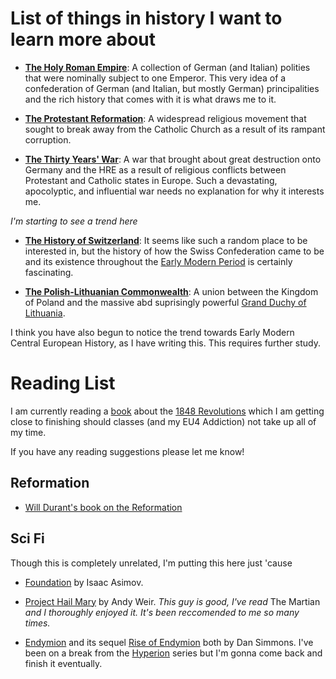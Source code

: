 # List of things in history I want to learn more about
- [**The Holy Roman Empire**](https://en.wikipedia.org/wiki/Holy_Roman_Empire): A collection of German (and Italian) polities that were nominally subject to one Emperor. This very idea of a confederation of German (and Italian, but mostly German) principalities and the rich history that comes with it is what draws me to it.

- [**The Protestant Reformation**](https://en.wikipedia.org/wiki/Reformation): A widespread religious movement that sought to break away from the Catholic Church as a result of its rampant corruption.

- [**The Thirty Years' War**](https://en.wikipedia.org/wiki/Thirty_Years%27_War): A war that brought about great destruction onto Germany and the HRE as a result of religious conflicts between Protestant and Catholic states in Europe. Such a devastating, apocolyptic, and influential war needs no explanation for why it interests me.

_I'm starting to see a trend here_

- [**The History of Switzerland**](https://en.wikipedia.org/wiki/History_of_Switzerland): It seems like such a random place to be interested in, but the history of how the Swiss Confederation came to be and its existence throughout the [Early Modern Period](https://en.wikipedia.org/wiki/Early_modern_period) is certainly fascinating.

- [**The Polish-Lithuanian Commonwealth**](https://en.wikipedia.org/wiki/Polish–Lithuanian_Commonwealth): A union between the Kingdom of Poland and the massive abd suprisingly powerful [Grand Duchy of Lithuania](https://en.wikipedia.org/wiki/Grand_Duchy_of_Lithuania).

I think you have also begun to notice the trend towards Early Modern Central European History, as I have writing this. This requires further study.

# Reading List
I am currently reading a [book](https://www.goodreads.com/book/show/8469553-1848?ref=nav_sb_ss_1_9) about the [1848 Revolutions](https://en.wikipedia.org/wiki/Revolutions_of_1848) which I am getting close to finishing should classes (and my EU4 Addiction) not take up all of my time.

If you have any reading suggestions please let me know!

## Reformation
- [Will Durant's book on the Reformation](https://www.goodreads.com/book/show/128898.The_Reformation)

## Sci Fi
Though this is completely unrelated, I'm putting this here just 'cause
- [Foundation](https://www.goodreads.com/book/show/29579.Foundation?ref=nav_sb_ss_1_10) by Isaac Asimov.

- [Project Hail Mary](https://www.goodreads.com/book/show/54493401-project-hail-mary) by Andy Weir. _This guy is good, I've read_ The Martian _and I thoroughly enjoyed it. It's been reccomended to me so many times._

- [Endymion](https://www.goodreads.com/book/show/3977.Endymion) and its sequel [Rise of Endymion](https://www.goodreads.com/book/show/11289.The_Rise_of_Endymion) both by Dan Simmons. I've been on a break from the [Hyperion](https://www.goodreads.com/book/show/77566.Hyperion) series but I'm gonna come back and finish it eventually.

